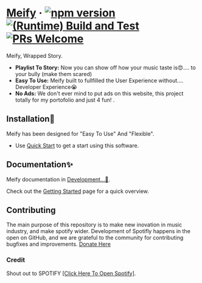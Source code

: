 # [Meify](https://react.dev/) &middot; [![npm version](https://img.shields.io/npm/v/react.svg?style=flat)](https://www.npmjs.com/package/react) [![(Runtime) Build and Test](https://github.com/facebook/react/actions/workflows/runtime_build_and_test.yml/badge.svg)](https://github.com/facebook/react/actions/workflows/runtime_build_and_test.yml) [![PRs Welcome](https://img.shields.io/badge/PRs-welcome-brightgreen.svg)](https://legacy.reactjs.org/docs/how-to-contribute.html#your-first-pull-request)

Meify, Wrapped Story.

- **Playlist To Story:** Now you can show off how your music taste is😍.... to your bully (make them scared)
- **Easy To Use:** Meify built to fullfilled the User Experience without.... Developer Experience😭
- **No Ads:** We don't ever mind to put ads on this website, this project totally for my portofolio and just 4 fun! .

## Installation🚀

Meify has been designed for "Easy To Use" And "Flexible".

- Use [Quick Start](https://youtube.com) to get a start using this software.

## Documentation✨

Meify documentation in [Development...🏡](https://youtube.com/).

Check out the [Getting Started](https://meify.vercel.app) page for a quick overview.

## Contributing

The main purpose of this repository is to make new inovation in music industry, and make spotify wider. Development of Spotifly happens in the open on GitHub, and we are grateful to the community for contributing bugfixes and improvements.
[Donate Here](https://saweria.co/Vyanz)

### Credit

Shout out to SPOTIFY [[Click Here To Open Spotify]](https://open.spotify.com).

